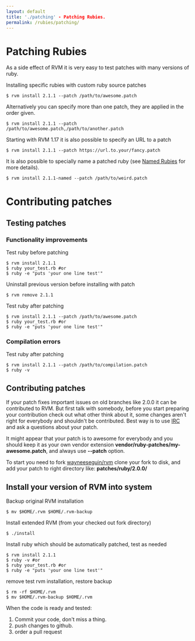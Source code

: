 ```yaml
---
layout: default
title: './patching' - Patching Rubies.
permalink: /rubies/patching/
---
```


# Patching Rubies

As a side effect of RVM it is very easy to test patches with many versions of
ruby.

Installing specific rubies with custom ruby source patches

```
$ rvm install 2.1.1 --patch /path/to/awesome.patch
```

Alternatively you can specify more than one patch, they are applied in the order
given.

```
$ rvm install 2.1.1 --patch /path/to/awesome.patch,/path/to/another.patch
```

Starting with RVM 1.17 it is also possible to specify an URL to a patch

```
$ rvm install 2.1.1 --patch https://url.to.your/fancy.patch
```

It is also possible to specially name a patched ruby (see
[Named Rubies](/rubies/named/) for more details).

```
$ rvm install 2.1.1-named --patch /path/to/weird.patch
```

# Contributing patches
## Testing patches
### Functionality improvements

Test ruby before patching

```
$ rvm install 2.1.1
$ ruby your_test.rb #or
$ ruby -e "puts 'your one line test'"
```

Uninstall previous version before installing with patch

```
$ rvm remove 2.1.1
```

Test ruby after patching

```
$ rvm install 2.1.1 --patch /path/to/awesome.patch
$ ruby your_test.rb #or
$ ruby -e "puts 'your one line test'"
```

### Compilation errors

Test ruby after patching

```
$ rvm install 2.1.1 --patch /path/to/compilation.patch
$ ruby -v
```

## Contributing patches

If your patch fixes important issues on old branches like 2.0.0 it can be
contributed to RVM. But first talk with somebody, before you start preparing
your contribution check out what other think about it, some changes aren't right
for everybody and shouldn't be contributed. Best way is to use
[IRC](/support/irc/) and ask a questions about your patch.

It might appear that your patch is to awesome for everybody and you should keep
it as your own vendor extension **vendor/ruby-patches/my-awesome.patch**, and
always use **--patch** option.

To start you need to fork [wayneeseguin/rvm](http://github.com/wayneeseguin/rvm)
clone your fork to disk, and add your patch to right directory like:
**patches/ruby/2.0.0/**

## Install your version of RVM into system

Backup original RVM installation

```
$ mv $HOME/.rvm $HOME/.rvm-backup
```

Install extended RVM (from your checked out fork directory)

```
$ ./install
```
Install ruby which should be automatically patched, test as needed

```
$ rvm install 2.1.1
$ ruby -v #or
$ ruby your_test.rb #or
$ ruby -e "puts 'your one line test'"
```

remove test rvm installation, restore backup

```
$ rm -rf $HOME/.rvm
$ mv $HOME/.rvm-backup $HOME/.rvm
```

When the code is ready and tested:

1. Commit your code, don't miss a thing.
1. push changes to github.
1. order a pull request
